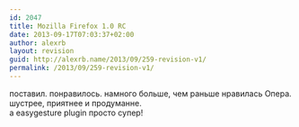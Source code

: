 ```yaml
---
id: 2047
title: Mozilla Firefox 1.0 RC
date: 2013-09-17T07:03:37+02:00
author: alexrb
layout: revision
guid: http://alexrb.name/2013/09/259-revision-v1/
permalink: /2013/09/259-revision-v1/
---
```

поставил. понравилось. намного больше, чем раньше нравилась Опера.  
шустрее, приятнее и продуманне.  
а easygesture plugin просто супер!